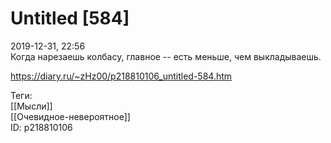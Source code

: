 Untitled [584]
===============

   
 2019-12-31, 22:56   
  Когда нарезаешь колбасу, главное -- есть меньше, чем выкладываешь.   
    
 <https://diary.ru/~zHz00/p218810106_untitled-584.htm>   
   
 Теги:   
 [[Мысли]]   
 [[Очевидное-невероятное]]   
 ID: p218810106